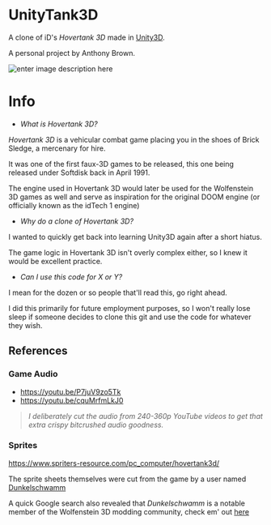 # UnityTank3D
A clone of iD's *Hovertank 3D* made in [Unity3D](https://unity.com/).

A personal project by Anthony Brown.

![enter image description here](https://upload.wikimedia.org/wikipedia/en/a/af/Hovertank_3D_title_screen.jpg)

# Info

 - *What is Hovertank 3D?*

*Hovertank 3D* is a vehicular combat game placing you in the shoes of Brick Sledge, a mercenary for hire.

It was one of the first faux-3D games to be released, this one being released under Softdisk back in April 1991.

The engine used in Hovertank 3D would later be used for the Wolfenstein 3D games as well and serve as inspiration for the original DOOM engine (or officially known as the idTech 1 engine)

- *Why do a clone of Hovertank 3D?*

I wanted to quickly get back into learning Unity3D again after a short hiatus.

The game logic in Hovertank 3D isn't overly complex either, so I knew it would be excellent practice.

 - *Can I use this code for X or Y?*
 
I mean for the dozen or so people that'll read this, go right ahead.

I did this primarily for future employment purposes, so I won't really lose sleep if someone decides to clone this git and use the code for whatever they wish.

## References

### Game Audio
 - https://youtu.be/P7juV9zo5Tk
 -  https://youtu.be/cquMrfmLkJ0

> 	 *I deliberately cut the audio from 240-360p YouTube videos to get
> that extra crispy bitcrushed audio goodness.*

### Sprites
https://www.spriters-resource.com/pc_computer/hovertank3d/

The sprite sheets themselves were cut from the game by a user named [Dunkelschwamm](https://www.spriters-resource.com/submitter/Dunkelschwamm/)

A quick Google search also revealed that *Dunkelschwamm* is a notable member of the Wolfenstein 3D modding community, check em' out [here](https://wl6.fandom.com/wiki/Dunkelschwamm)




